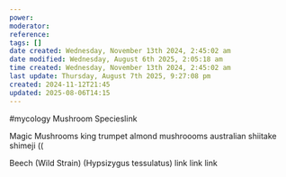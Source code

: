 ```yaml
---
power: 
moderator: 
reference: 
tags: []
date created: Wednesday, November 13th 2024, 2:45:02 am
date modified: Wednesday, August 6th 2025, 2:05:18 am
time created: Wednesday, November 13th 2024, 2:45:02 am
last update: Thursday, August 7th 2025, 9:27:08 pm
created: 2024-11-12T21:45
updated: 2025-08-06T14:15
---
```

#mycology 
Mushroom Specieslink

Magic Mushrooms
king trumpet
almond mushroooms
australian shiitake
shimeji
((

Beech (Wild Strain) (Hypsizygus tessulatus)
link
link
link